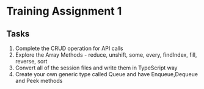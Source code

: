 # Training Assignment 1 

## Tasks

1. Complete the CRUD operation for API calls
2. Explore the Array Methods - reduce, unshift, some, every, findIndex, fill, reverse, sort
3. Convert all of the session files and write them in TypeScript way
4. Create your own generic type called Queue and have Enqueue,Dequeue and Peek methods
